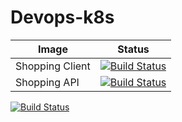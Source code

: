 # Devops-k8s

| Image | Status |
| ------------- | ------------- |
| Shopping Client |  [![Build Status](https://dev.azure.com/eaboelsaoud/Shopping/_apis/build/status/ShoppingClinet?branchName=master)](https://dev.azure.com/eaboelsaoud/Shopping/_build/latest?definitionId=10&branchName=master) |
| Shopping API | [![Build Status](https://dev.azure.com/eaboelsaoud/Shopping/_apis/build/status/ShoppingApi?branchName=master)](https://dev.azure.com/eaboelsaoud/Shopping/_build/latest?definitionId=9&branchName=master) | | |


[![Build Status](https://dev.azure.com/eaboelsaoud/Shopping/_apis/build/status/ShoppingApi?branchName=master&stageName=Deploy%20stage&jobName=Deploy)](https://dev.azure.com/eaboelsaoud/Shopping/_build/latest?definitionId=9&branchName=master)





